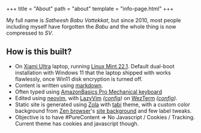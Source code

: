 +++
title = "About"
path = "about"
template = "info-page.html"
+++

My full name is _Satheesh Babu Vattekkat_, but since 2010, most people including 
myself have forgotten the _Babu_ and the whole thing is now compressed to _SV_.

## How is this built?
* On [Xiami Ultra](https://www.mi.com/in/product/mi-notebook-ultra/) laptop,  running [Linux Mint 22.1](https://www.linuxmint.com/rel_xia.php).
  Default dual-boot installation with Windows 11 that the laptop shipped with works flawlessly, once Win11 disk encryption is turned off.
* Content is written using [markdown](https://daringfireball.net/projects/markdown/).
* Often typed using [AmazonBasics Pro Mechanical keyboard](https://www.amazon.in/gp/product/B0D5HKHBFW/) 
* Edited using [neovim](https://neovim.io/), with [LazyVim](https://github.com/LazyVim/LazyVim) _([config](https://github.com/vsbabu/configs/tree/master/lazyvim/lua/plugins))_ on [WezTerm](https://wezfurlong.org/wezterm/) _([config](https://github.com/vsbabu/configs/tree/master/wezterm))_.
* Static site is generated using [Zola](https://www.getzola.org/) with [tabi](https://welpo.github.io/tabi/) theme, with a custom color background from [Zen browser](https://zen-browser.app/)'s [site background](https://github.com/zen-browser/www/blob/main/src/layouts/Layout.astro) and few label tweaks.
* Objective is to have #PureContent => No Javascript / Cookies / Tracking. Current theme has cookies and javascript though.

